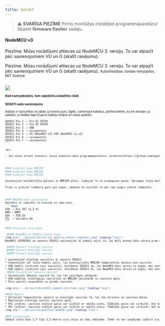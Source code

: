 ```yaml
---
title: Salikt
---
```


> ⚠️ **SVARĪGA PIEZĪME**
Pirms montāžas instalējiet programmaparatūru!
Skatiet __firmware flasher__ sadaļu.

#### NodeMCU v3
Piezīme: Mūsu norādījumi attiecas uz NodeMCU 3. versiju. To var atpazīt pēc savienojumiem VU un G (skatīt rasējumu).

Piezīme: Mūsu norādījumi attiecas uz NodeMCU 3. versiju. To var atpazīt pēc savienojumiem VU un G (skatīt rasējumu).
<small>Autortiesības: roman-minyaylov, MIT licence<small>


<img src="...docsairrohrnodemcu-v3-bme280.jpeg" style="margin-top: 1em" loading="lazy">

##### Kad esat pabeidzis, tam vajadzētu izskatīties šādi.


#### SDS011 vadu savienojums
Adatas ir numurētas no labās uz kreiso pusi, tāpēc, savienojot kabeļus, pārliecinieties, ka tie atrodas uz adatām, jo lielākā daļa Dupont kabeļu ietilpst arī starp adatām.
````bash
SDS011 Pin 1 -> Pin D1 GPIO5
SDS011 Pin 2 -> Pin D2 GPIO4
SDS011 Pin 3 -> GND
SDS011 Pin 4 -> neizmantots
SDS011 Pin 5 -> VU (NodeMCU v3) VIN (NodeMCU v1,v2)
SDS011 Pin 6 -> neizmantots
SDS011 Pin 7 -> neizmantots
```

<br>

💡 Jūs varat atrast [sensoru, kurus atbalsta mūsu programmaparatūra, sarakstu](https://github.com/opendata-stuttgart/sensors-software/blob/master/airrohr-firmware/Readme.md).



#### Lodējiet kopā BME280
#### Lodējiet kopā BME280
#### Lodējiet kopā BME280

Savienojiet kontakttīkla galveni ar BME280 plati. Lodējiet to no aizmugures puses. Spraugas starp kontaktiem ir ļoti mazas, tāpēc esiet pacietīgi un uzmanīgi.

Triks ir pielikt lodāmura galu pie tapas, nedaudz to uzsildīt un pēc tam viegli uzklāt lodmetālu.



#### BME280 vadu savienojums
Kontakti ir numurēti no kreisās uz labo pusi.
````bash
VIN -> Pin 3V3 (3,3 V)
GND-> GNDG
SDA -> PIN D3
SCL -> kontakts D4
```

#### Sasieniet visu kopā

 ##### NodeMCU un SDS011 sasiet kopā
<img src="...docsairrohrtie-air-quality-sensor-together.jpeg" loading="lazy">
NodeMCU (ESP8266) un sensoru SDS011 savienojiet ar kabeļu saiti tā, lai Wifi antena būtu vērsta prom no sensora.

 ##### Connect elastīga caurule
 ##### Connect elastīga caurule
 ##### Connect elastīga caurule

* savienojiet elastīgo caurulīti ar sensoru SDS011
* Izmantojiet vēl vienu kabeļu saiti, lai piestiprinātu BME280 temperatūras sensoru pie caurules.
* USB kabeli izvelciet caur caurulīti. Uzstādiet SDS011 tā, lai NodeMCU būtu vērsts uz augšu, bet ventilators - uz leju.
* USB kabeli izvelciet caur caurulīti. Uzstādiet SDS011 tā, lai NodeMCU būtu vērsts uz augšu, bet ventilators - uz leju.
 ##### Ievietojiet sensoru caurulē
* Ievietojiet detaļas caurulē tā, lai tās iestrēgtu iekšpusē.
* USB kabelim, elastīgajai caurulītei un BME280 jāizskatās no caurules gala.
* Otru cauruli uzspiediet uz pirmās caurules.

<img src="...docsairrohrsds011-jammed-into-tube.jpeg" loading="lazy">

##### Apdare
* Uzlieciet temperatūras sensoru uz elastīgās caurules tā, lai tas atrastos uz caurules malas.
* Nogrieziet elastīgo cauruli caurules galā.
* Pēc izvēles: caurules vaļējos galus var aizklāt ar smalku sietu. Tādējādi gaiss var cirkulēt, bet kukaiņi paliek ārpusē.
* Pēc izvēles: caurules vaļējos galus var aizklāt ar smalku sietu. Tādējādi gaiss var cirkulēt, bet kukaiņi paliek ārpusē.
<img src="...docsairrohrposition-bme280.jpeg" loading="lazy">

#### izvietojums
Ideālā vieta būtu 1,5 līdz 3,5 metrus virs ielas un labi vēdināma. Tomēr to nav iespējams izdarīt visiem cilvēkiem, tāpēc reģistrācijas laikā tiek pieprasīta tāda informācija kā augstums virs zemes un novietojums attiecībā pret ielu.


